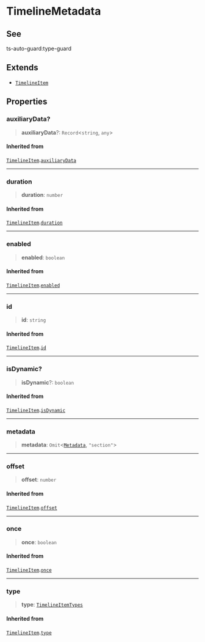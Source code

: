 # TimelineMetadata

## See

ts-auto-guard:type-guard

## Extends

- [`TimelineItem`](reference/interfaces/TimelineItem.md)

## Properties

### auxiliaryData?

> **auxiliaryData**?: `Record`<`string`, `any`>

#### Inherited from

[`TimelineItem`](reference/interfaces/TimelineItem.md).[`auxiliaryData`](TimelineItem.md#auxiliarydata)

***

### duration

> **duration**: `number`

#### Inherited from

[`TimelineItem`](reference/interfaces/TimelineItem.md).[`duration`](TimelineItem.md#duration)

***

### enabled

> **enabled**: `boolean`

#### Inherited from

[`TimelineItem`](reference/interfaces/TimelineItem.md).[`enabled`](TimelineItem.md#enabled)

***

### id

> **id**: `string`

#### Inherited from

[`TimelineItem`](reference/interfaces/TimelineItem.md).[`id`](TimelineItem.md#id)

***

### isDynamic?

> **isDynamic**?: `boolean`

#### Inherited from

[`TimelineItem`](reference/interfaces/TimelineItem.md).[`isDynamic`](TimelineItem.md#isdynamic)

***

### metadata

> **metadata**: `Omit`<[`Metadata`](reference/interfaces/Metadata.md), `"section"`>

***

### offset

> **offset**: `number`

#### Inherited from

[`TimelineItem`](reference/interfaces/TimelineItem.md).[`offset`](TimelineItem.md#offset)

***

### once

> **once**: `boolean`

#### Inherited from

[`TimelineItem`](reference/interfaces/TimelineItem.md).[`once`](TimelineItem.md#once)

***

### type

> **type**: [`TimelineItemTypes`](reference/enumerations/TimelineItemTypes.md)

#### Inherited from

[`TimelineItem`](reference/interfaces/TimelineItem.md).[`type`](TimelineItem.md#type)
